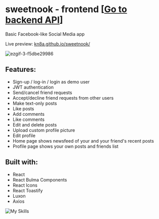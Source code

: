 # sweetnook - frontend [[Go to backend API](https://github.com/kn8a/sweetnook-api)]

Basic Facebook-like Social Media app

Live preview: [kn8a.github.io/sweetnook/](https://kn8a.github.io/sweetnook/ "https://kn8a.github.io/sweetnook/")

![ezgif-3-f5dbe29986](https://user-images.githubusercontent.com/88045655/189862036-d063460a-ced4-4c91-8dba-299cc9a17a82.gif)

## **Features:**

-   Sign-up / log-in / login as demo user
-   JWT authentication
-   Send/cancel friend requests 
- Accept/decline friend requests from other users
-   Make text-only posts
-   Like posts
-   Add comments
-  Like comments
-   Edit and delete posts 
-   Upload custom profile picture
-   Edit profile
-   Home page shows newsfeed of your and your friend's recent posts
-   Profile page shows your own posts and friends list

## Built with:

 - React
 - React Bulma Components
 - React Icons
 - React Toastify
 - Luxon
 - Axios
 
![My Skills](https://skills.thijs.gg/icons?i=js,react,css,html)
